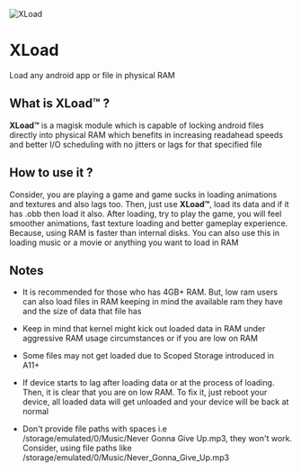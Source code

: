 ![XLoad](https://github.com/iamlooper/XLoad/raw/main/xload.jpg)

# XLoad

Load any android app or file in physical RAM

## What is XLoad™ ?

**XLoad™** is a magisk module which is capable of locking android files directly into physical RAM which benefits in increasing readahead speeds and better I/O scheduling with no jitters or lags for that specified file

## How to use it ?

Consider, you are playing a game and game sucks in loading animations and textures and also lags too. Then, just use **XLoad™**, load its data and if it has .obb then load it also. After loading, try to play the game, you will feel smoother animations, fast texture loading and better gameplay experience. Because, using RAM is faster than internal disks. You can also use this in loading music or a movie or anything you want to load in RAM

## Notes

- It is recommended for those who has 4GB+ RAM. But, low ram users can also load files in RAM keeping in mind the available ram they have and the size of data that file has

- Keep in mind that kernel might kick out loaded data in RAM under aggressive RAM usage circumstances or if you are low on RAM

- Some files may not get loaded due to Scoped Storage introduced in A11+

- If device starts to lag after loading data or at the process of loading. Then, it is clear that you are on low RAM. To fix it, just reboot your device, all loaded data will get unloaded and your device will be back at normal

- Don't provide file paths with spaces i.e /storage/emulated/0/Music/Never Gonna Give Up.mp3, they won't work. Consider, using file paths like /storage/emulated/0/Music/Never_Gonna_Give_Up.mp3